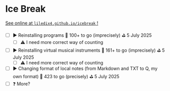 # Ice Break

[See online at ``liledix4.github.io/icebreak`` !](https://liledix4.github.io/icebreak)

- [ ] ▶️ Reinstalling programs 🔢 100+ to go (imprecisely) ⛳ 5 July 2025
  - [ ] ⚠️ I need more correct way of counting
- [ ] ▶️ Reinstalling virtual musical instruments 🔢 161+ to go (imprecisely) ⛳ 5 July 2025
  - [ ] ⚠️ I need more correct way of counting
- [ ] ▶️ Changing format of local notes (from Markdown and TXT to Q, my own format) 🎯 423 to go (precisely) ⛳ 5 July 2025
- [ ] ❓ More?
